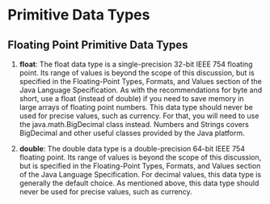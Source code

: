 # Primitive Data Types

## Floating Point Primitive Data Types

1. **float**: The float data type is a single-precision 32-bit IEEE 754 floating point. Its range of values is beyond the scope of this discussion, but is specified in the Floating-Point Types, Formats, and Values section of the Java Language Specification. As with the recommendations for byte and short, use a float (instead of double) if you need to save memory in large arrays of floating point numbers. This data type should never be used for precise values, such as currency. For that, you will need to use the java.math.BigDecimal class instead. Numbers and Strings covers BigDecimal and other useful classes provided by the Java platform.

2. **double**: The double data type is a double-precision 64-bit IEEE 754 floating point. Its range of values is beyond the scope of this discussion, but is specified in the Floating-Point Types, Formats, and Values section of the Java Language Specification. For decimal values, this data type is generally the default choice. As mentioned above, this data type should never be used for precise values, such as currency.
